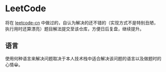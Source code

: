 # LeetCode

将在 [leetcode-cn] 中做过的，自认为解决的还不错的（实现方式不是特别丑陋，执行用时还算漂亮）题目解法提交至该仓库，方便日后复盘，继续提升。

## 语言
使用何种语言来解决问题取决于本人技术栈中适合解决该问题的语言以及做题时的心情😀。

[leetcode-cn]: https://leetcode-cn.com
